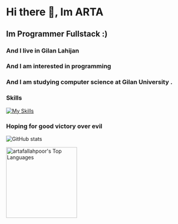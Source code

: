 # Hi there 👋, Im ARTA 
## Im Programmer Fullstack :)

### And I live in Gilan Lahijan
### And I am interested in programming 
### And I am studying computer science at Gilan University .

### Skills
[![My Skills](https://skillicons.dev/icons?i=html,css,js,jquery,ts,react,redux,webpack,next,qt,git,github,vscode,atom,netlify,wordpress,mongodb,figma,vercel,redis,tailwind,bootstrap,materialui,nodejs,express,nest,go,py,electron,markdown&perline=10&theme=light)](https://github.com/artafallahpoor)

### Hoping for good victory over evil
![GitHub stats](https://github-readme-stats.vercel.app/api?username=artafallahpoor&show_icons=true)  

<a  href="https://github.com/anuraghazra/github-readme-stats"><img alt="artafallahpoor's Top Languages" src="https://github-readme-stats.vercel.app/api/top-langs/?username=artafallahpoor&langs_count=8&layout=compact&hide_border=false" height="192px" /></a>

